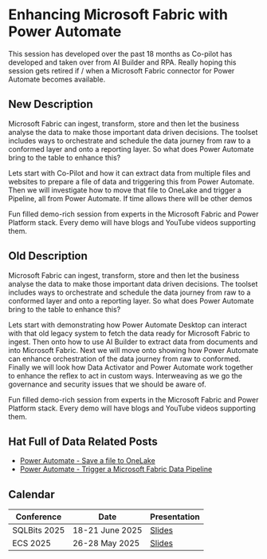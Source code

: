 # Enhancing Microsoft Fabric with Power Automate

This session has developed over the past 18 months as Co-pilot has developed and taken over from AI Builder and RPA. Really hoping this session gets retired if / when a Microsoft Fabric connector for Power Automate becomes available.

## New Description

Microsoft Fabric can ingest, transform, store and then let the business analyse the data to make those important data driven decisions. The toolset includes ways to orchestrate and schedule the data journey from raw to a conformed layer and onto a reporting layer. So what does Power Automate bring to the table to enhance this?

Lets start with Co-Pilot and how it can extract data from multiple files and websites to prepare a file of data and triggering this from Power Automate. Then we will investigate how to move that file to OneLake and trigger a Pipeline, all from Power Automate. If time allows there will be other demos

Fun filled demo-rich session from experts in the Microsoft Fabric and Power Platform stack. Every demo will have blogs and YouTube videos supporting them.

## Old Description

Microsoft Fabric can ingest, transform, store and then let the business analyse the data to make those important data driven decisions. The toolset includes ways to orchestrate and schedule the data journey from raw to a conformed layer and onto a reporting layer. So what does Power Automate bring to the table to enhance this?

Lets start with demonstrating how Power Automate Desktop can interact with that old legacy system to fetch the data ready for Microsoft Fabric to ingest. Then onto how to use AI Builder to extract data from documents and into Microsoft Fabric. Next we will move onto showing how Power Automate can enhance orchestration of the data journey from raw to conformed. Finally we will look how Data Activator and Power Automate work together to enhance the reflex to act in custom ways. Interweaving as we go the governance and security issues that we should be aware of.

Fun filled demo-rich session from experts in the Microsoft Fabric and Power Platform stack. Every demo will have blogs and YouTube videos supporting them.

## Hat Full of Data Related Posts

* [Power Automate - Save a file to OneLake](https://hatfullofdata.blog/power-automate-save-a-file-to-onelake-lakehouse/)
* [Power Automate - Trigger a Microsoft Fabric Data Pipeline](https://hatfullofdata.blog/trigger-microsoft-fabric-data-pipeline/)

## Calendar

| Conference | Date | Presentation |
| --- | --- | --- |
| SQLBits 2025 | 18-21 June 2025 |[Slides](<SQLBits 2025 Enhance Microsoft Fabric with Power Automate.pdf>) |
| ECS 2025 | 26-28 May 2025 | [Slides](<2025 European Collab Summit - Enhancing Microsoft Fabric with Power Automate.pdf>) |